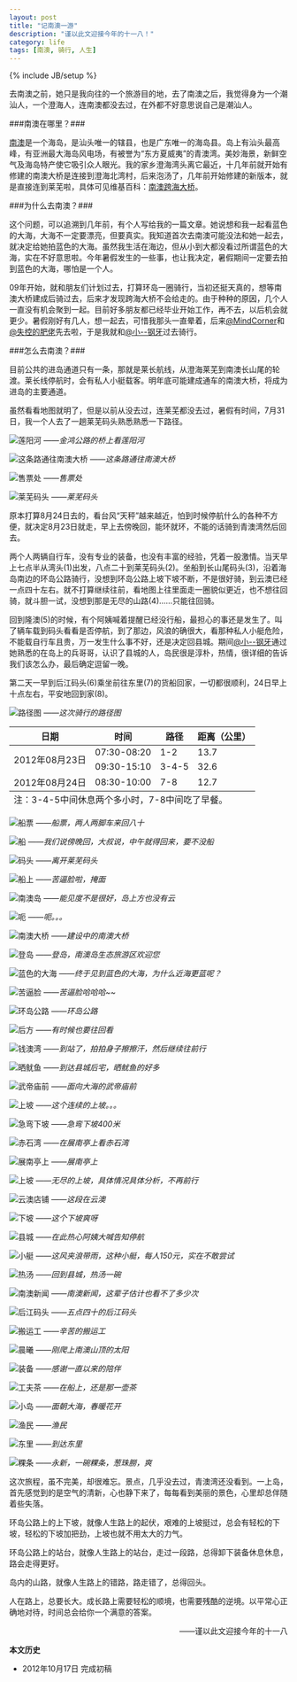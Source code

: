 ```yaml
---
layout: post
title: "记南澳一游"
description: "谨以此文迎接今年的十一八！"
category: life
tags: [南澳, 骑行, 人生]
---
```

{% include JB/setup %}

去南澳之前，她只是我向往的一个旅游目的地，去了南澳之后，我觉得身为一个潮汕人，一个澄海人，连南澳都没去过，在外都不好意思说自己是潮汕人。

###南澳在哪里？###

[南澳][1]是一个海岛，是汕头唯一的辖县，也是广东唯一的海岛县。岛上有汕头最高峰，有亚洲最大海岛风电场，有被誉为“东方夏威夷”的青澳湾。美妙海景，新鲜空气及海岛特产使它吸引众人眼光。我的家乡澄海湾头离它最近，十几年前就开始有修建的南澳大桥是连接到澄海北湾村，后来泡汤了，几年前开始修建的新版本，就是直接连到莱芜啦，具体可见维基百科：[南澳跨海大桥][2]。

###为什么去南澳？###

这个问题，可以追溯到几年前，有个人写给我的一篇文章。她说想和我一起看蓝色的大海，大海不一定要漂亮，但要真实。我知道首次去南澳可能没法和她一起去，就决定给她拍蓝色的大海。虽然我生活在海边，但从小到大都没看过所谓蓝色的大海，实在不好意思啦。今年暑假发生的一些事，也让我决定，暑假期间一定要去拍到蓝色的大海，哪怕是一个人。

09年开始，就和朋友们计划过去，打算环岛一圈骑行，当初还挺天真的，想等南澳大桥建成后骑过去，后来才发现跨海大桥不会给走的。由于种种的原因，几个人一直没有机会聚到一起。目前好多朋友都已经毕业开始工作，再不去，以后机会就更少。暑假刚好有几人，想一起去，可惜我那头一直晕着，后来[@MindCorner][3]和[@失控的肥佬][4]先去啦，于是我就和[@小--钢牙][5]过去骑行。

###怎么去南澳？###

目前公共的进岛通道只有一条，那就是莱长航线，从澄海莱芜到南澳长山尾的轮渡。莱长线停航时，会有私人小艇载客。明年底可能建成通车的南澳大桥，将成为进岛的主要通道。

虽然看看地图就明了，但是以前从没去过，连莱芜都没去过，暑假有时间，7月31日，我一个人去了一趟莱芜码头熟悉熟悉一下路径。

![莲阳河](http://pic.yupoo.com/fooleap_v/ClvN0mRO/6hwnu.jpg)
*——金鸿公路的桥上看莲阳河*

![这条路通往南澳大桥](http://pic.yupoo.com/fooleap_v/ClvMZX5z/gMmCF.jpg)
*——这条路通往南澳大桥*

![售票处](http://pic.yupoo.com/fooleap_v/ClvN06ql/ayWQ9.jpg)
*——售票处*

![莱芜码头](http://pic.yupoo.com/fooleap_v/ClvMZH9f/1367WA.jpg)
*——莱芜码头*

原本打算8月24日去的，看台风“天秤”越来越近，怕到时候停航什么的各种不方便，就决定8月23日就走，早上去傍晚回，能环就环，不能的话骑到青澳湾然后回去。

两个人两辆自行车，没有专业的装备，也没有丰富的经验，凭着一股激情。当天早上七点半从湾头(1)出发，八点二十到莱芜码头(2)。坐船到长山尾码头(3)，沿着海岛南边的环岛公路骑行，没想到环岛公路上坡下坡不断，不是很好骑，到云澳已经一点四十左右。就不打算继续往前，看地图上往里面走一圈貌似更近，也不想往回骑，就斗胆一试，没想到那是无尽的山路(4)……只能往回骑。

回到隆澳(5)的时候，有个阿姨喊着提醒已经没行船，最担心的事还是发生了。叫了辆车载到码头看看是否停航，到了那边，风浪的确很大，看那种私人小艇危险，不能载自行车且贵，万一发生什么事不好，还是决定回县城。期间[@小--钢牙][5]通过她熟悉的在岛上的兵哥哥，认识了县城的人，岛民很是淳朴，热情，很详细的告诉我们该怎么办，最后确定逗留一晚。

第二天一早到后江码头(6)乘坐前往东里(7)的货船回家，一切都很顺利，24日早上十点左右，平安地回到家(8)。

![路径图](http://pic.yupoo.com/fooleap_v/Clw8drOf/Udc8E.jpg)
*——这次骑行的路径图*

<table>
  	<thead>
	  <tr>
	    <th>日期</th>
	    <th>时间</th>
		<th>路径</th>
	    <th>距离（公里）</th>
	  </tr>
 	</thead>
	<tbody>
	  <tr>
	    <td rowspan="2">2012年08月23日</td>
	    <td>07:30-08:20</td>
	    <td>1-2</td>
        <td>13.7</td>
	  </tr>
	  <tr>
	    <td>09:30-15:10</td>
	    <td>3-4-5</td>
        <td>32.6</td>
	  </tr>
	  <tr>
	    <td>2012年08月24日</td>
	    <td>08:30-10:00</td>
	    <td>7-8</td>
        <td>12.7</td>
	  </tr>
	</tbody>
	<tfoot>
	  <tr>
		<td colspan="4">注：3-4-5中间休息两个多小时，7-8中间吃了早餐。</td>
	  </tr>
	</tfoot>
</table>

![船票](http://pic.yupoo.com/fooleap_v/Clxbjcgk/PBp0A.jpg)
*——船票，两人两脚车来回八十*

![船](http://pic.yupoo.com/fooleap_v/Clxbjov2/ZTbO5.jpg)
*——我们说傍晚回，大叔说，中午就得回来，要不没船*

![码头](http://pic.yupoo.com/fooleap_v/ClxbUhnF/Q0yjh.jpg)
*——离开莱芜码头*

![船上](http://pic.yupoo.com/fooleap_v/ClxclOPs/wypJh.jpg)
*——苦逼脸啦，掩面*

![南澳岛](http://pic.yupoo.com/fooleap_v/ClxbjvPu/uLEOH.jpg)
*——能见度不是很好，岛上方也没有云*

![呃](http://pic.yupoo.com/fooleap_v/Clxbk1bn/Jkegn.jpg)
*——呃。。。*

![南澳大桥](http://pic.yupoo.com/fooleap_v/ClxbksOn/c9MUd.jpg)
*——建设中的南澳大桥*

![登岛](http://pic.yupoo.com/fooleap_v/ClySl2ow/sLiDV.jpg)
*——登岛，南澳岛生态旅游区欢迎您*

![蓝色的大海](http://pic.yupoo.com/fooleap_v/ClySln64/fYuJX.jpg)
*——终于见到蓝色的大海，为什么近海更蓝呢？*

![苦逼脸](http://pic.yupoo.com/fooleap_v/ClySlwZV/FJZkc.jpg)
*——苦逼脸哈哈哈~~*

![环岛公路](http://pic.yupoo.com/fooleap_v/ClySmch3/Dglpn.jpg)
*——环岛公路*

![后方](http://pic.yupoo.com/fooleap_v/ClySmcRP/Gvtmk.jpg)
*——有时候也要往回看*

![钱澳湾](http://pic.yupoo.com/fooleap_v/ClySmQWn/GaAf9.jpg)
*——到站了，拍拍身子擦擦汗，然后继续往前行*

![晒鱿鱼](http://pic.yupoo.com/fooleap_v/ClAwLhde/K6Jbv.jpg)
*——到达县城后宅，晒鱿鱼的好多*

![武帝庙前](http://pic.yupoo.com/fooleap_v/ClAwLx5H/vN7SD.jpg)
*——面向大海的武帝庙前*

![上坡](http://pic.yupoo.com/fooleap_v/ClAwMcyc/KYGMo.jpg)
*——这个连续的上坡。。。*

![急弯下坡](http://pic.yupoo.com/fooleap_v/ClAwM8qj/bin0g.jpg)
*——急弯下坡400米*

![赤石湾](http://pic.yupoo.com/fooleap_v/ClAwModW/ZmjwD.jpg)
*——在展南亭上看赤石湾*

![展南亭上](http://pic.yupoo.com/fooleap_v/ClAwMYSw/fZ8Mv.jpg)
*——展南亭上*

![上坡](http://pic.yupoo.com/fooleap_v/ClAwNFDQ/VqneE.jpg)
*——无尽的上坡，具体情况具体分析，不再前行*

![云澳店铺](http://pic.yupoo.com/fooleap_v/ClAwNMn5/GzUTm.jpg)
*——这段在云澳*

![下坡](http://pic.yupoo.com/fooleap_v/ClAwOr4H/RniK4.jpg)
*——这个下坡爽呀*

![县城](http://pic.yupoo.com/fooleap_v/ClAyGJ6h/LdHeo.jpg)
*——在此热心阿姨大喊告知停航*

![小艇](http://pic.yupoo.com/fooleap_v/ClAU4aNn/MNkhn.jpg)
*——这风夹浪带雨，这种小艇，每人150元，实在不敢尝试*

![热汤](http://pic.yupoo.com/fooleap_v/ClAU4B32/mHITc.jpg)
*——回到县城，热汤一碗*

![南澳新闻](http://pic.yupoo.com/fooleap_v/ClAU4tUW/15yCsl.jpg)
*——南澳新闻，这辈子估计也看不了多少次*

![后江码头](http://pic.yupoo.com/fooleap_v/ClB7EmaO/L62zo.jpg)
*——五点四十的后江码头*

![搬运工](http://pic.yupoo.com/fooleap_v/ClB7F6Ih/iz6vF.jpg)
*——辛苦的搬运工*

![晨曦](http://pic.yupoo.com/fooleap_v/ClB7EN2E/sqrOF.jpg)
*——刚爬上南澳山顶的太阳*

![装备](http://pic.yupoo.com/fooleap_v/ClB7Fq7S/7TnOS.jpg)
*——感谢一直以来的陪伴*

![工夫茶](http://pic.yupoo.com/fooleap_v/ClB7FNmi/zgrVF.jpg)
*——在船上，还是那一壶茶*

![小岛](http://pic.yupoo.com/fooleap_v/ClB7GcNP/M5PQf.jpg)
*——面朝大海，春暖花开*

![渔民](http://pic.yupoo.com/fooleap_v/ClB7Gx8A/VckIw.jpg)
*——渔民*

![东里](http://pic.yupoo.com/fooleap_v/ClB7HrGM/iPQdk.jpg)
*——到达东里*

![粿条](http://pic.yupoo.com/fooleap_v/ClB7Hrxu/8hi4P.jpg)
*——永新，一碗粿条，葱珠朥，爽*

这次旅程，虽不完美，却很难忘。景点，几乎没去过，青澳湾还没看到。一上岛，首先感觉到的是空气的清新，心也静下来了，每每看到美丽的景色，心里却总伴随着些失落。

环岛公路上的上下坡，就像人生路上的起伏，艰难的上坡挺过，总会有轻松的下坡，轻松的下坡加把劲，上坡也就不用太大的力气。

环岛公路上的站台，就像人生路上的站台，走过一段路，总得卸下装备休息休息，路会走得更好。

岛内的山路，就像人生路上的错路，路走错了，总得回头。

人在路上，总要长大。成长路上需要轻松的顺境，也需要残酷的逆境。以平常心正确地对待，时间总会给你一个满意的答案。

<p align="right">——谨以此文迎接今年的十一八</p>

**本文历史**

* 2012年10月17日 完成初稿

[1]: http://zh.wikipedia.org/wiki/南澳县 "南澳"
[2]: http://zh.wikipedia.org/wiki/南澳跨海大桥 "南澳跨海大桥"
[3]: http://weibo.com/u/1901380540 "@MindCorner"
[4]: http://weibo.com/u/1884797564 "@失控的肥佬"
[5]: http://weibo.com/u/1809166072 "@小--钢牙"
